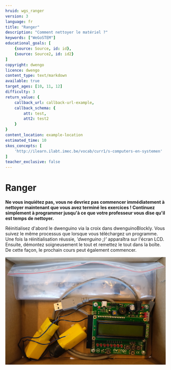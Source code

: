 ```yaml
---
hruid: wgs_ranger
version: 3
language: fr
title: "Ranger"
description: "Comment nettoyer le matériel ?"
keywords: ["WeGoSTEM"]
educational_goals: [
    {source: Source, id: id}, 
    {source: Source2, id: id2}
]
copyright: dwengo
licence: dwengo
content_type: text/markdown
available: true
target_ages: [10, 11, 12]
difficulty: 3
return_value: {
    callback_url: callback-url-example,
    callback_schema: {
        att: test,
        att2: test2
    }
}
content_location: example-location
estimated_time: 10
skos_concepts: [
    'http://ilearn.ilabt.imec.be/vocab/curr1/s-computers-en-systemen'
]
teacher_exclusive: false
---
```


# Ranger

**Ne vous inquiétez pas, vous ne devriez pas commencer immédiatement à nettoyer maintenant que vous avez terminé les exercices ! Continuez simplement à programmer jusqu'à ce que votre professeur vous dise qu'il est temps de nettoyer.**

Réinitialisez d'abord le dwenguino via la croix dans dwenguinoBlockly. Vous suivez le même processus que lorsque vous téléchargez un programme. Une fois la réinitialisation réussie, *'dwenguino ;)'* apparaîtra sur l'écran LCD.
Ensuite, démontez soigneusement le tout et remettez le tout dans la boîte. De cette façon, le prochain cours peut également commencer.

![Boîte nettoyée](embed/wegostem-doos.jpg "boîte nettoyée")